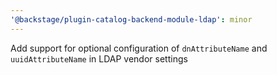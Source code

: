 ```yaml
---
'@backstage/plugin-catalog-backend-module-ldap': minor
---
```


Add support for optional configuration of `dnAttributeName` and `uuidAttributeName` in LDAP vendor settings
